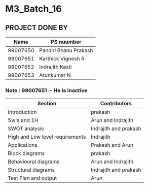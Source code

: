 # M3_Batch_16

## PROJECT DONE BY  
|Name | PS nuumber |
| ---- |  -----    |
| 99007650 | Pandiri Bhanu Prakash |
| 99007651 | Karthick Vignesh R |
| 99007652 | Indrajith Kesti |
| 99007653 | Arunkumar N |

### Note : 99007651 :- He is inactive 







|Section | Contributors |
| -----  | ---------    |
| Introduction |  prakash |
| 5w's and 1H | Arun and Indrajith |
| SWOT analysis | Indrajith  and prakash |
| High and Low level requirements |  Indrajith |
| Applications | Prakash and Arun | 
| Block diagrams |  prakash | 
| Behavioural diagrams | Arun and Indrajith |
|Structural diagrams |  Indrajith and prakash | 
| Test Plan and output | Arun |
